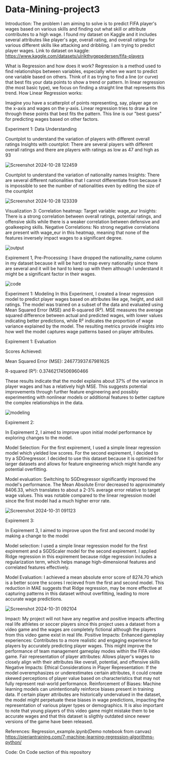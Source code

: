 # Data-Mining-project3
Introduction: 
The problem I am aiming to solve is to predict FIFA player's wages based on various skills and finding out what skill or attribute contributes to a high wage. I found my dataset on Kaggle and it includes several attributes like player's age, overall rating, and overall ratings for various different skills like attacking and dribbling. I am trying to predict player wages. 
Link to dataset on kaggle: https://www.kaggle.com/datasets/ulrikthygepedersen/fifa-players

What is Regression and how does it work? 
Regression is a method used to find relationships between variables, especially when we want to predict one variable based on others. Think of it as trying to find a line (or curve) that best fits your data points to show a trend or pattern. In linear regression (the most basic type), we focus on finding a straight line that represents this trend.
How Linear Regression works: 

Imagine you have a scatterplot of points representing, say, player age on the x-axis and wages on the y-axis. Linear regression tries to draw a line through these points that best fits the pattern. This line is our "best guess" for predicting wages based on other factors. 

Experiment 1: Data Understanding 

Countplot to understand the variation of players with different overall ratings 
Insights with countplot: 
There are several players with different overall ratings and there are players with ratings as low as 47 and high as 93

![Screenshot 2024-10-28 122459](https://github.com/user-attachments/assets/baa73592-9c44-4206-b4e8-900e8895b95a)



Countplot to understand the variation of nationality names
Insights: There are several different nationalities that I cannot differentiate from because it is impossible to see the number of nationalities even by editing the size of the countplot 

![Screenshot 2024-10-28 123339](https://github.com/user-attachments/assets/80f4d74e-1463-416a-994e-b3b2b7b9d553)

Visualization 3: 
Correlation heatmap: 
Target variable: wage_eur
Insights: 
There is a strong correlation between overall ratings, potential ratings, and offensive skills while there is a weaker correlation between defensive and goalkeeping skills. 
Negative Correlations:
No strong negative correlations are present with wage_eur in this heatmap, meaning that none of the features inversely impact wages to a significant degree.

![output](https://github.com/user-attachments/assets/43409971-f91d-4d08-ae67-492fcad0635c)




Expirement 1, Pre-Processing: 
I have dropped the nationality_name column in my dataset because it will be hard to map every nationality since there are several and it will be hard to keep up with them although I understand it might be a significant factor in their wages. 

![code](https://github.com/user-attachments/assets/c5713158-262e-41a9-baed-32c71be6ee3e)

Experiment 1: Modeling 
In this Experiment, I created a linear regression model to predict player wages based on attributes like age, height, and skill ratings. The model was trained on a subset of the data and evaluated using Mean Squared Error (MSE) and R-squared (R²). MSE measures the average squared difference between actual and predicted wages, with lower values indicating better predictions, while R² indicates the proportion of wage variance explained by the model. The resulting metrics provide insights into how well the model captures wage patterns based on player attributes. 

Expirement 1: Evaluation

Scores Achieved: 

Mean Squared Error (MSE): 246773937.67981625

R-squared (R²): 0.37462174506960466

These results indicate that the model explains about 37% of the variance in player wages and has a relatively high MSE. This suggests potential improvements through further feature engineering and possibly experimenting with nonlinear models or additional features to better capture the complex relationships in the data.




![modeling](https://github.com/user-attachments/assets/6ce2ac9a-4cd1-4419-b143-abf14b928ee2)



Expirement 2: 

In Expirement 2, I aimed to improve upon initial model performance by exploring changes to the model. 

Model Selection: For the first expirement, I used a simple linear regression model which yielded low scores. For the second expirement, I decided to try a SDGregressor. I decided to use this dataset because it is optimized for larger datasets and allows for feature engineering which might handle any potential overfitting. 

Model evaluation: 
Switching to SGDregressor significantly improved the model's performance. The Mean Absolute Error decreased to approximately 8406.33, which translates to about a 2-3% average error relative to target wage values. This was notable compared to the linear regression model since the first model had a much higher error rate. 

![Screenshot 2024-10-31 091123](https://github.com/user-attachments/assets/3aec154e-6bbe-4202-ad40-f0ff51377ab5)

Expirement 3: 

In Expirement 3, I aimed to improve upon the first and second model by making a change to the model

Model selection: I used a simple linear regression model for the first expirement and a SGDScaler model for the second expirement. I applied Ridge regression in this expirement because ridge regression includes a regularization term, which helps manage high-dimensional features and correlated features effectively.

Model Evaluation: I achieved a mean absolute error score of 8274.70 which is a better score the scores I recieved from the first and second model. This reduction in MAE suggests that Ridge regression, may be more effective at capturing patterns in this dataset without overfitting, leading to more accurate wage predictions. 

![Screenshot 2024-10-31 092104](https://github.com/user-attachments/assets/28eae07b-946a-40f6-9556-f00a707685ba)


Impact: 
My project will not have any negative and positive impacts affecting real life athletes or soccer players since this project uses a dataset from a video game and the wages are completely fictional although the players from this video game exist in real life. 
Positive Impacts: 
Enhanced gameplay experiences: Contributes to a more realistic and engaging experience for players by accurately predicting player wages. This might improve the performance of team management gameplay modes within the FIFA video game. 
Fair representation of player attributes: Allows player's wages to closely align with their attributes like overall, potential, and offensive skills 
Negative Impacts: 
Ethical Considerations in Player Representation: If the model overemphasizes or underestimates certain attributes, it could create skewed perceptions of player value based on characteristics that may not fully represent real-world performance.
Reinforcement of Biases: Machine learning models can unintentionally reinforce biases present in training data. If certain player attributes are historically undervalued in the dataset, the model might perpetuate these biases in wage predictions, impacting the representation of various player types or demographics.
It is also important to note that young players of this video game might mistake them to be accurate wages and that this dataset is sligthly outdated since newer versions of the game have been released. 


References: 
Regression_example.ipynb(Demo notebook from canvas) 
https://pieriantraining.com/7-machine-learning-regression-algorithms-python/


Code: 
On Code section of this repository


